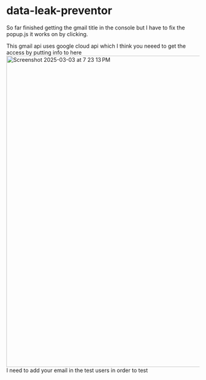 # data-leak-preventor

So far finished getting the gmail title in the console but I have to fix the popup.js it works on by clicking.

This gmail api uses google cloud api which I think you neeed to get the access by putting info to here
<img width="814" alt="Screenshot 2025-03-03 at 7 23 13 PM" src="https://github.com/user-attachments/assets/6c7661cb-6154-4505-8d9c-58f6864bb8c3" />
I need to add your email in the test users in order to test
